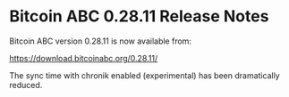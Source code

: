 # Bitcoin ABC 0.28.11 Release Notes

Bitcoin ABC version 0.28.11 is now available from:

  <https://download.bitcoinabc.org/0.28.11/>

The sync time with chronik enabled (experimental) has been dramatically reduced.
